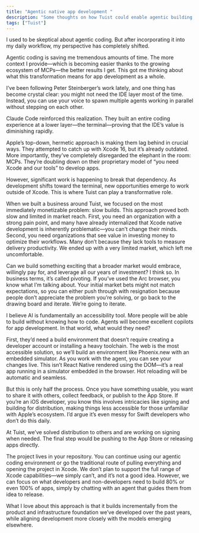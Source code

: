 ```yaml
---
title: "Agentic native app development "
description: "Some thoughts on how Tuist could enable agentic building of apps"
tags: ["Tuist"]
---
```


I used to be skeptical about agentic coding. But after incorporating it into my daily workflow, my perspective has completely shifted.

Agentic coding is saving me tremendous amounts of time. The more context I provide—which is becoming easier thanks to the growing ecosystem of MCPs—the better results I get. This got me thinking about what this transformation means for app development as a whole.

I’ve been following Peter Steinberger’s work lately, and one thing has become crystal clear: you might not need the IDE layer most of the time. Instead, you can use your voice to spawn multiple agents working in parallel without stepping on each other.

Claude Code reinforced this realization. They built an entire coding experience at a lower layer—the terminal—proving that the IDE’s value is diminishing rapidly.

Apple’s top-down, hermetic approach is making them lag behind in crucial ways. They attempted to catch up with Xcode 16, but it’s already outdated. More importantly, they’ve completely disregarded the elephant in the room: MCPs. They’re doubling down on their proprietary model of “you need Xcode and our tools” to develop apps.

However, significant work is happening to break that dependency. As development shifts toward the terminal, new opportunities emerge to work outside of Xcode. This is where Tuist can play a transformative role.

When we built a business around Tuist, we focused on the most immediately monetizable problem: slow builds. This approach proved both slow and limited in market reach. First, you need an organization with a strong pain point, and many have already internalized that Xcode native development is inherently problematic—you can’t change their minds. Second, you need organizations that see value in investing money to optimize their workflows. Many don’t because they lack tools to measure delivery productivity. We ended up with a very limited market, which left me uncomfortable.

Can we build something exciting that a broader market would embrace, willingly pay for, and leverage all our years of investment? I think so. In business terms, it’s called pivoting. If you’ve used the Arc browser, you know what I’m talking about. Your initial market bets might not match expectations, so you can either push through with resignation because people don’t appreciate the problem you’re solving, or go back to the drawing board and iterate. We’re going to iterate.

I believe AI is fundamentally an accessibility tool. More people will be able to build without knowing how to code. Agents will become excellent copilots for app development. In that world, what would they need?

First, they’d need a build environment that doesn’t require creating a developer account or installing a heavy toolchain. The web is the most accessible solution, so we’ll build an environment like Phoenix.new with an embedded simulator. As you work with the agent, you can see your changes live. This isn’t React Native rendered using the DOM—it’s a real app running in a simulator embedded in the browser. Hot reloading will be automatic and seamless.

But this is only half the process. Once you have something usable, you want to share it with others, collect feedback, or publish to the App Store. If you’re an iOS developer, you know this involves intricacies like signing and building for distribution, making things less accessible for those unfamiliar with Apple’s ecosystem. I’d argue it’s even messy for Swift developers who don’t do this daily.

At Tuist, we’ve solved distribution to others and are working on signing when needed. The final step would be pushing to the App Store or releasing apps directly.

The project lives in your repository. You can continue using our agentic coding environment or go the traditional route of pulling everything and opening the project in Xcode. We don’t plan to support the full range of Xcode capabilities—we simply can’t, and it’s not a good idea. However, we can focus on what developers and non-developers need to build 80% or even 100% of apps, simply by chatting with an agent that guides them from idea to release.

What I love about this approach is that it builds incrementally from the product and infrastructure foundation we’ve developed over the past years, while aligning development more closely with the models emerging elsewhere.